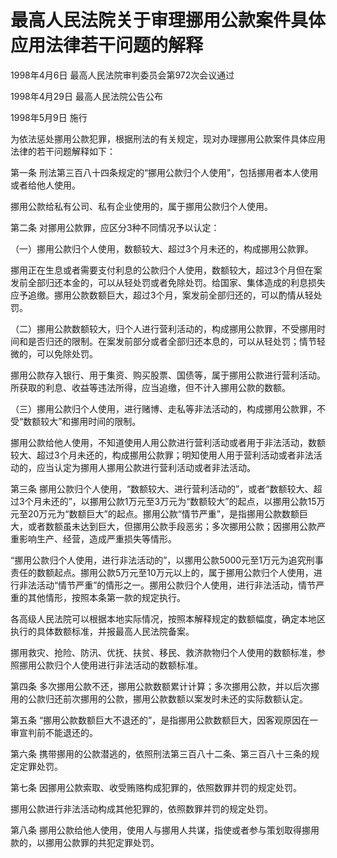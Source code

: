 # 最高人民法院关于审理挪用公款案件具体应用法律若干问题的解释

1998年4月6日 最高人民法院审判委员会第972次会议通过

1998年4月29日 最高人民法院公告公布

1998年5月9日 施行

为依法惩处挪用公款犯罪，根据刑法的有关规定，现对办理挪用公款案件具体应用法律的若干问题解释如下：

第一条 刑法第三百八十四条规定的“挪用公款归个人使用”，包括挪用者本人使用或者给他人使用。

挪用公款给私有公司、私有企业使用的，属于挪用公款归个人使用。

第二条 对挪用公款罪，应区分3种不同情况予以认定：

（一）挪用公款归个人使用，数额较大、超过3个月未还的，构成挪用公款罪。

挪用正在生息或者需要支付利息的公款归个人使用，数额较大，超过3个月但在案发前全部归还本金的，可以从轻处罚或者免除处罚。给国家、集体造成的利息损失应予追缴。挪用公款数额巨大，超过3个月，案发前全部归还的，可以酌情从轻处罚。

（二）挪用公款数额较大，归个人进行营利活动的，构成挪用公款罪，不受挪用时间和是否归还的限制。在案发前部分或者全部归还本息的，可以从轻处罚；情节轻微的，可以免除处罚。

挪用公款存入银行、用于集资、购买股票、国债等，属于挪用公款进行营利活动。所获取的利息、收益等违法所得，应当追缴，但不计入挪用公款的数额。

（三）挪用公款归个人使用，进行赌博、走私等非法活动的，构成挪用公款罪，不受“数额较大”和挪用时间的限制。

挪用公款给他人使用，不知道使用人用公款进行营利活动或者用于非法活动，数额较大、超过3个月未还的，构成挪用公款罪；明知使用人用于营利活动或者非法活动的，应当认定为挪用人挪用公款进行营利活动或者非法活动。

第三条 挪用公款归个人使用，“数额较大、进行营利活动的”，或者“数额较大、超过3个月未还的”，以挪用公款1万元至3万元为“数额较大”的起点，以挪用公款15万元至20万元为“数额巨大”的起点。挪用公款“情节严重”，是指挪用公款数额巨大，或者数额虽未达到巨大，但挪用公款手段恶劣；多次挪用公款；因挪用公款严重影响生产、经营，造成严重损失等情形。

“挪用公款归个人使用，进行非法活动的”，以挪用公款5000元至1万元为追究刑事责任的数额起点。挪用公款5万元至10万元以上的，属于挪用公款归个人使用，进行非法活动“情节严重”的情形之一。挪用公款归个人使用，进行非法活动，情节严重的其他情形，按照本条第一款的规定执行。

各高级人民法院可以根据本地实际情况，按照本解释规定的数额幅度，确定本地区执行的具体数额标准，并报最高人民法院备案。

挪用救灾、抢险、防汛、优抚、扶贫、移民、救济款物归个人使用的数额标准，参照挪用公款归个人使用进行非法活动的数额标准。

第四条 多次挪用公款不还，挪用公款数额累计计算；多次挪用公款，并以后次挪用的公款归还前次挪用的公款，挪用公款数额以案发时未还的实际数额认定。

第五条 “挪用公款数额巨大不退还的”，是指挪用公款数额巨大，因客观原因在一审宣判前不能退还的。

第六条 携带挪用的公款潜逃的，依照刑法第三百八十二条、第三百八十三条的规定定罪处罚。

第七条 因挪用公款索取、收受贿赂构成犯罪的，依照数罪并罚的规定处罚。

挪用公款进行非法活动构成其他犯罪的，依照数罪并罚的规定处罚。

第八条 挪用公款给他人使用，使用人与挪用人共谋，指使或者参与策划取得挪用款的，以挪用公款罪的共犯定罪处罚。
